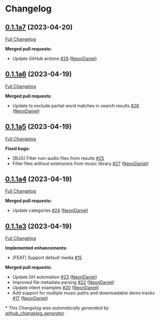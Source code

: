 # Changelog

## [0.1.1a7](https://github.com/NeonGeckoCom/skill-local_music/tree/0.1.1a7) (2023-04-20)

[Full Changelog](https://github.com/NeonGeckoCom/skill-local_music/compare/0.1.1a6...0.1.1a7)

**Merged pull requests:**

- Update GitHub actions [\#29](https://github.com/NeonGeckoCom/skill-local_music/pull/29) ([NeonDaniel](https://github.com/NeonDaniel))

## [0.1.1a6](https://github.com/NeonGeckoCom/skill-local_music/tree/0.1.1a6) (2023-04-19)

[Full Changelog](https://github.com/NeonGeckoCom/skill-local_music/compare/0.1.1a5...0.1.1a6)

**Merged pull requests:**

- Update to exclude partial word matches in search results [\#28](https://github.com/NeonGeckoCom/skill-local_music/pull/28) ([NeonDaniel](https://github.com/NeonDaniel))

## [0.1.1a5](https://github.com/NeonGeckoCom/skill-local_music/tree/0.1.1a5) (2023-04-19)

[Full Changelog](https://github.com/NeonGeckoCom/skill-local_music/compare/0.1.1a4...0.1.1a5)

**Fixed bugs:**

- \[BUG\] Filter non-audio files from results [\#25](https://github.com/NeonGeckoCom/skill-local_music/issues/25)
- Filter files without extensions from music library [\#27](https://github.com/NeonGeckoCom/skill-local_music/pull/27) ([NeonDaniel](https://github.com/NeonDaniel))

## [0.1.1a4](https://github.com/NeonGeckoCom/skill-local_music/tree/0.1.1a4) (2023-04-19)

[Full Changelog](https://github.com/NeonGeckoCom/skill-local_music/compare/0.1.1a3...0.1.1a4)

**Merged pull requests:**

- Update categories [\#24](https://github.com/NeonGeckoCom/skill-local_music/pull/24) ([NeonDaniel](https://github.com/NeonDaniel))

## [0.1.1a3](https://github.com/NeonGeckoCom/skill-local_music/tree/0.1.1a3) (2023-04-19)

[Full Changelog](https://github.com/NeonGeckoCom/skill-local_music/compare/0.1.0...0.1.1a3)

**Implemented enhancements:**

- \[FEAT\] Support default media [\#15](https://github.com/NeonGeckoCom/skill-local_music/issues/15)

**Merged pull requests:**

- Update GH automation [\#23](https://github.com/NeonGeckoCom/skill-local_music/pull/23) ([NeonDaniel](https://github.com/NeonDaniel))
- Improved file metadata parsing [\#22](https://github.com/NeonGeckoCom/skill-local_music/pull/22) ([NeonDaniel](https://github.com/NeonDaniel))
- Update intent examples [\#20](https://github.com/NeonGeckoCom/skill-local_music/pull/20) ([NeonDaniel](https://github.com/NeonDaniel))
- Add support for multiple music paths and downloadable demo tracks [\#17](https://github.com/NeonGeckoCom/skill-local_music/pull/17) ([NeonDaniel](https://github.com/NeonDaniel))



\* *This Changelog was automatically generated by [github_changelog_generator](https://github.com/github-changelog-generator/github-changelog-generator)*

